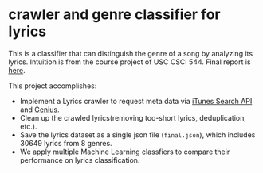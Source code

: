 # crawler and genre classifier for lyrics

This is a classifier that can distinguish the genre of a song by analyzing its lyrics. Intuition is from the course project of USC CSCI 544. Final report is [here](final_report.pdf). 

This project accomplishes:
- Implement a Lyrics crawler to request meta data via [iTunes Search API](https://developer.apple.com/library/archive/documentation/AudioVideo/Conceptual/iTuneSearchAPI/index.html) and [Genius](https://genius.com/).
- Clean up the crawled lyrics(removing too-short lyrics, deduplication, etc.).
- Save the lyrics dataset as a single json file (`final.json`), which includes 30649 lyrics from 8 genres.
- We apply multiple Machine Learning classfiers to compare their performance on lyrics classification. 
